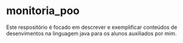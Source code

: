# monitoria_poo
Este  respositório é focado em descrever e exemplificar conteúdos de desenvimentos na linguagem java para os alunos auxiliados por mim.
